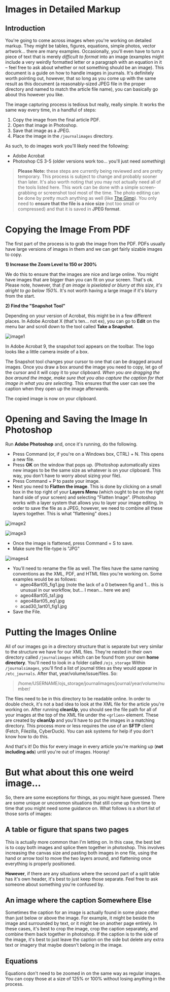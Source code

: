 # Images in Detailed Markup

## Introduction

You're going to come across images when you're working on detailed markup. They might be tables, figures, equations, simple photos, vector artwork... there are many examples. Occasionally, you'll even have to turn a piece of text that is merely *difficult to format* into an image (examples might include a very weirdly formatted letter or a paragraph with an equation in it – feel free to ask about whether or not something should be an image). This document is a guide on how to handle images in journals. It's definitely worth pointing out, however, that so long as you come up with the same result as this document (a reasonably-sized JPEG file in the proper directory and named to match the article file name), you can basically go about this however you like. 

The image capturing process is tedious but really, really simple. It works the same way every time, in a handful of steps:

1. Copy the image from the final article PDF.
2. Open that image in Photoshop.
3. Save that image as a JPEG.
4. Place the image in the ``/journalimages`` directory.  

As such, to do images work you'll likely need the following: 

- Adobe Acrobat
- Photoshop CS 3-5 (older versions work too... you'll just need *something*)

> **Please Note:** these steps are currently being reviewed and are pretty temporary. This process is subject to change and probably sooner than later. It's also worth noting that you may not actually need all of the tools listed here. This work can be done with a simple screen-grabbing or screenshot tool most of the time. The photo editing can be done by pretty much anything as well (like [The Gimp](http://www.gimp.org/)). You only need to **ensure that the file is a nice size** (not too small or compressed) and that it is saved in **JPEG format**. 

# Copying the Image From PDF

The first part of the process is to grab the image from the PDF. PDFs usually have large versions of images in them and we can get fairly sizable images to copy.

**1) Increase the Zoom Level to 150 or 200%**

We do this to ensure that the images are nice and large online. You might have images that are bigger than you can fit on your screen. That's ok. Please note, however, that *if an image is pixelated or blurry at this size, it's alright to go below 150%*. It's not worth having a large image if it's blurry from the start. 

**2) Find the "Snapshot Tool"**

Depending on your version of Acrobat, this might be in a few different places. In Adobe Acrobat X (that's ten... not ex), you can go to **Edit** on the menu bar and scroll down to the tool called **Take a Snapshot**. 

![image1](https://github.com/unb-libraries/journals-docs/blob/master/images/images1.png?raw=true)

In Adobe Acrobat 9, the snapshot tool appears on the toolbar. The logo looks like a little camera inside of a box. 

The Snapshot tool changes your cursor to one that can be dragged around images. Once you draw a box around the image you need to copy, let go of the cursor and it will copy it to your clipboard. *When you are dragging the box around the image, make sure that you also capture the caption for that image in what you are selecting*. This ensures that the user can see the caption when they open up the image afterwards. 

The copied image is now on your clipboard.

# Opening and Saving the Image In Photoshop

Run **Adobe Photoshop** and, once it's running, do the following. 

- Press Command (or, if you're on a Windows box, CTRL) + N. This opens a new file. 
- Press **OK** on the window that pops up. (Photoshop automatically sizes new images to be the same size as whatever is on your clipboard. This way, you don't have to worry about sizing your file). 
- Press Command + P to paste your image. 
- Next you need to **Flatten the image**. This is done by clicking on a small box in the top right of your **Layers Menu** (which ought to be on the right hand side of your screen) and selecting "Flatten Image". (Photoshop works with a layer system that allows you to layer your image editing. In order to save the file as a JPEG, however, we need to combine all these layers together. This is what "flattening" does.) 

![image2](https://github.com/unb-libraries/journals-docs/blob/master/images/images2.png?raw=true)

![image3](https://github.com/unb-libraries/journals-docs/blob/master/images/images3.png?raw=true)

- Once the image is flattened, press Command + S to save. 
- Make sure the file-type is "JPG"

![images4](https://github.com/unb-libraries/journals-docs/blob/master/images/images4.png?raw=true)

- You'll need to rename the file as well. The files have the same naming conventions as the XML, PDF, and HTML files you're working on. Some examples would be as follows:
    - ageo48art05_fig1.jpg (note the lack of a 0 between fig and 1... this is unusual in our workflow, but... I mean... here we are)
    - ageo48art05_ta1.jpg
    - ageo48art05_eq1.jpg
    - acad30_1art01_fig1.jpg
- Save the File. 

# Putting the Images Online

All of our images go in a directory structure that is separate but very similar to the structure we have for our XML files. They're nested in their own directory called ``/journalimages`` which can be found from your own **home directory**. You'll need to look in a folder called ``/ojs_storage`` Within ``/journalsimages``, you'll find a list of journal titles as they would appear in ``/etc_journals``. After that, year/volume/issue/files. So:

> /home/USERNAME/ojs_storage/journalimages/journal/year/volume/number/

The files need to be in this directory to be readable online. In order to double check, it's not a bad idea to look at the XML file for the article you're working on. After running **cleanUp**, you should see the file path for all of your images at the top of the XML file under the ``<grlien>`` element. These are created by **cleanUp** and you'll have to put the images in a matching directory. This process more or less requires the use of an **SFTP** client (Fetch, Filezilla, CyberDuck). You can ask systems for help if you don't know how to do this. 

And that's it! Do this for every image in every article you're marking up (**not including ads**) until you're out of images. Hooray!

# But what about this one weird image...

So, there are some exceptions for things, as you might have guessed. There are some unique or uncommon situations that still come up from time to time that you might need some guidance on. What follows is a short list of those sorts of images:

## A table or figure that spans two pages

This is actually more common than I'm letting on. In this case, the best bet is to copy both images and splice them together in photoshop. This involves increasing the canvas size and pasting both images in one file, using the hand or arrow tool to move the two layers around, and flattening once everything is properly positioned. 

**However**, if there are any situations where the second part of a split table has it's own header, it's best to just keep those separate. Feel free to ask someone about something you're confused by. 

## An image where the caption Somewhere Else

Sometimes the caption for an image is actually found in some place other than just below or above the image. For example, it might be beside the image and surrounded by text, or it might be on another page entirely. In these cases, it's best to crop the image, crop the caption separately, and combine them back together in photoshop. If the caption is to the side of the image, it's best to just leave the caption on the side but delete any extra text or imagery that maybe doesn't belong in the image. 

## Equations

Equations don't need to be zoomed in on the same way as regular images. You can copy those at a size of 125% or 100% without losing anything in the process. 
